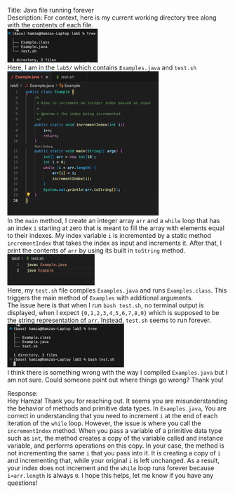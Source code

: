 Title: Java file running forever    
Description: For context, here is my current working directory tree along with the contents of each file.    
![Image](assets/tree.png)    
Here, I am in the ```lab5/``` which contains ```Examples.java``` and ```test.sh```    
![Image](assets/Examples.png)    
In the ```main``` method, I create an integer array ```arr``` and a ```while``` loop that has an index ```i``` starting at zero that is meant to fill 
the array with elements equal to their indexes. My index variable ```i``` is incremented by a static method ```incrementIndex``` that takes the index
as input and increments it. After that, I print the contents of ```arr``` by using its built in ```toString``` method.       
![Image](assets/test.png)     
Here, my ```test.sh``` file compiles ```Examples.java``` and runs ```Examples.class```. This triggers the main method of ```Examples``` with additional
arguments.    
The issue here is that when I run ```bash test.sh```, no terminal output is displayed, when I expect ```{0,1,2,3,4,5,6,7,8,9}``` which is supposed to 
be the string representation of ```arr```. Instead, ```test.sh``` seems to run forever.      
![Image](assets/forever.png)       
I think there is something wrong with the way I compiled ```Examples.java```
but I am not sure. Could someone point out where things go wrong? Thank you!        
        
Response:    
Hey Hamza! Thank you for reaching out. It seems you are misunderstanding the behavior of methods and primitive data types. In
```Examples.java```, You are correct in understanding that you need to increment ```i``` at the end of each iteration of the 
```while``` loop. However, the issue is where you call the ```incrementIndex``` method. When you pass a variable of a
primitive data type such as ```int```, the method creates a copy of the variable called and instance variable, and performs
operations on this copy. In your case, the method is not incrementing the same ```i``` that you pass into it. It is creating
a copy of ```i``` and incrementing that, while your original ```i``` is left unchanged. As a result, your index does not increment
and the ```while``` loop runs forever because ```i<arr.length``` is always ```0```. I hope this helps, let me know if you have
any questions!     

